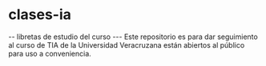 # clases-ia
-- libretas de estudio del curso ---
Este repositorio es para dar seguimiento al curso de TIA de la Universidad Veracruzana
están abiertos al público para uso a conveniencia.


